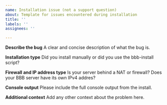 ```yaml
---
name: Installation issue (not a support question)
about: Template for issues encountered during installation
title: ''
labels: ''
assignees: ''

---
```


<!--PLEASE DO NOT FILE ISSUES FOR GENERAL SUPPORT QUESTIONS.
This issue tracker is only for bbb development related issues.
For support of BBB installation problems ask in the forum: 
https://groups.google.com/forum/#!forum/bigbluebutton-setup -->

**Describe the bug**
A clear and concise description of what the bug is.

**Installation type**
Did you install manually or did you use the bbb-install script?

**Firewall and IP address type**
Is your server behind a NAT or firewall? Does your BBB server have its own IPv4 addres?

**Console output**
Please include the full console output from the install.

**Additional context**
Add any other context about the problem here.
